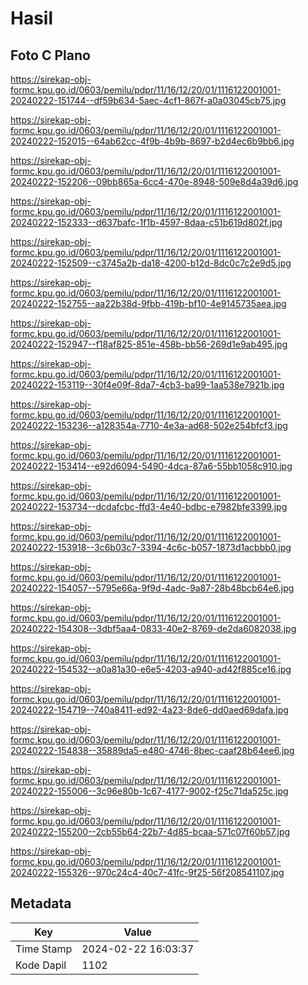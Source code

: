 # Hasil

## Foto C Plano

https://sirekap-obj-formc.kpu.go.id/0603/pemilu/pdpr/11/16/12/20/01/1116122001001-20240222-151744--df59b634-5aec-4cf1-867f-a0a03045cb75.jpg

https://sirekap-obj-formc.kpu.go.id/0603/pemilu/pdpr/11/16/12/20/01/1116122001001-20240222-152015--64ab62cc-4f9b-4b9b-8697-b2d4ec6b9bb6.jpg

https://sirekap-obj-formc.kpu.go.id/0603/pemilu/pdpr/11/16/12/20/01/1116122001001-20240222-152206--09bb865a-6cc4-470e-8948-509e8d4a39d6.jpg

https://sirekap-obj-formc.kpu.go.id/0603/pemilu/pdpr/11/16/12/20/01/1116122001001-20240222-152333--d637bafc-1f1b-4597-8daa-c51b619d802f.jpg

https://sirekap-obj-formc.kpu.go.id/0603/pemilu/pdpr/11/16/12/20/01/1116122001001-20240222-152509--c3745a2b-da18-4200-b12d-8dc0c7c2e9d5.jpg

https://sirekap-obj-formc.kpu.go.id/0603/pemilu/pdpr/11/16/12/20/01/1116122001001-20240222-152755--aa22b38d-9fbb-419b-bf10-4e9145735aea.jpg

https://sirekap-obj-formc.kpu.go.id/0603/pemilu/pdpr/11/16/12/20/01/1116122001001-20240222-152947--f18af825-851e-458b-bb56-269d1e9ab495.jpg

https://sirekap-obj-formc.kpu.go.id/0603/pemilu/pdpr/11/16/12/20/01/1116122001001-20240222-153119--30f4e09f-8da7-4cb3-ba99-1aa538e7921b.jpg

https://sirekap-obj-formc.kpu.go.id/0603/pemilu/pdpr/11/16/12/20/01/1116122001001-20240222-153236--a128354a-7710-4e3a-ad68-502e254bfcf3.jpg

https://sirekap-obj-formc.kpu.go.id/0603/pemilu/pdpr/11/16/12/20/01/1116122001001-20240222-153414--e92d6094-5490-4dca-87a6-55bb1058c910.jpg

https://sirekap-obj-formc.kpu.go.id/0603/pemilu/pdpr/11/16/12/20/01/1116122001001-20240222-153734--dcdafcbc-ffd3-4e40-bdbc-e7982bfe3399.jpg

https://sirekap-obj-formc.kpu.go.id/0603/pemilu/pdpr/11/16/12/20/01/1116122001001-20240222-153918--3c6b03c7-3394-4c6c-b057-1873d1acbbb0.jpg

https://sirekap-obj-formc.kpu.go.id/0603/pemilu/pdpr/11/16/12/20/01/1116122001001-20240222-154057--5795e66a-9f9d-4adc-9a87-28b48bcb64e6.jpg

https://sirekap-obj-formc.kpu.go.id/0603/pemilu/pdpr/11/16/12/20/01/1116122001001-20240222-154308--3dbf5aa4-0833-40e2-8769-de2da6082038.jpg

https://sirekap-obj-formc.kpu.go.id/0603/pemilu/pdpr/11/16/12/20/01/1116122001001-20240222-154532--a0a81a30-e6e5-4203-a940-ad42f885ce16.jpg

https://sirekap-obj-formc.kpu.go.id/0603/pemilu/pdpr/11/16/12/20/01/1116122001001-20240222-154719--740a8411-ed92-4a23-8de6-dd0aed69dafa.jpg

https://sirekap-obj-formc.kpu.go.id/0603/pemilu/pdpr/11/16/12/20/01/1116122001001-20240222-154838--35889da5-e480-4746-8bec-caaf28b64ee6.jpg

https://sirekap-obj-formc.kpu.go.id/0603/pemilu/pdpr/11/16/12/20/01/1116122001001-20240222-155006--3c96e80b-1c67-4177-9002-f25c71da525c.jpg

https://sirekap-obj-formc.kpu.go.id/0603/pemilu/pdpr/11/16/12/20/01/1116122001001-20240222-155200--2cb55b64-22b7-4d85-bcaa-571c07f60b57.jpg

https://sirekap-obj-formc.kpu.go.id/0603/pemilu/pdpr/11/16/12/20/01/1116122001001-20240222-155326--970c24c4-40c7-41fc-9f25-56f208541107.jpg


## Metadata

| Key        | Value               |
| ---------- | ------------------- |
| Time Stamp | 2024-02-22 16:03:37 |
| Kode Dapil | 1102                |



